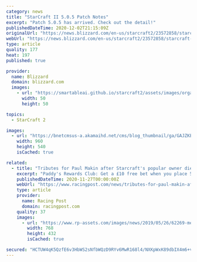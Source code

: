 ```yaml
---
category: news
title: "StarCraft II 5.0.5 Patch Notes"
excerpt: "Patch 5.0.5 has arrived. Check out the detail!"
publishedDateTime: 2020-12-02T21:15:09Z
originalUrl: "https://news.blizzard.com/en-us/starcraft2/23572858/starcraft-ii-5-0-5-patch-notes"
webUrl: "https://news.blizzard.com/en-us/starcraft2/23572858/starcraft-ii-5-0-5-patch-notes"
type: article
quality: 177
heat: 197
published: true

provider:
  name: Blizzard
  domain: blizzard.com
  images:
    - url: "https://smartableai.github.io/starcraft2/assets/images/organizations/blizzard.com-50x50.jpg"
      width: 50
      height: 50

topics:
  - StarCraft 2

images:
  - url: "https://bnetcmsus-a.akamaihd.net/cms/blog_thumbnail/ga/GAJZKEC09RPX1554829654442.jpg"
    width: 960
    height: 540
    isCached: true

related:
  - title: "Tributes for Paul Makin after Starcraft's popular owner dies aged 82"
    excerpt: "Paddy's Rewards Club: Get a £10 free bet when you place 5x bets of £10+. T&Cs apply. Paul Makin, who owned globetrotting multiple Group 1 winner Starcraft, has died at the age of 82. The Australian, who made his fortune through betting, also owned the ..."
    publishedDateTime: 2020-11-27T00:00:00Z
    webUrl: "https://www.racingpost.com/news/tributes-for-paul-makin-after-starcraft-s-popular-owner-dies-aged-82/382649"
    type: article
    provider:
      name: Racing Post
      domain: racingpost.com
    quality: 37
    images:
      - url: "https://www.rp-assets.com/images/news/2019/05/26/62269-medium.jpeg"
        width: 768
        height: 432
        isCached: true

secured: "HCTUW4qK5QzfE6v3HbWS2sNfbWQzD9RYv6MwR168l4/NXKpWxK89dbIX4m6+vYpdMlyVtDWiLWCYo39YW6iUvL4gsJLDgTULfmSolw/VwnERYHNyeRYu6aopsdhnzZS73GAxiG3ftRW1hXcDXfTRNhg5eukqCBLfNF6n3SMnPtxOk4kJ7IHX6QQEFOMGsLLdzpSLQPiezN+RJA41EvnsYvKoRluRfPRqdE7xmaz15zqtd4lT0v0/5Saqo94WWnFkzx/EY6TBk6B6YeT+ozzX+G3T69XhNboK9/i5P8U9QPp+1xB7w9tNV9qYCoO2FFe7DSvDhymclETUnMohBKNUqX4vccmv+C1bpbDmeWodXIU=;47eksskUlJpXeHjKaCZPdw=="
---
```


